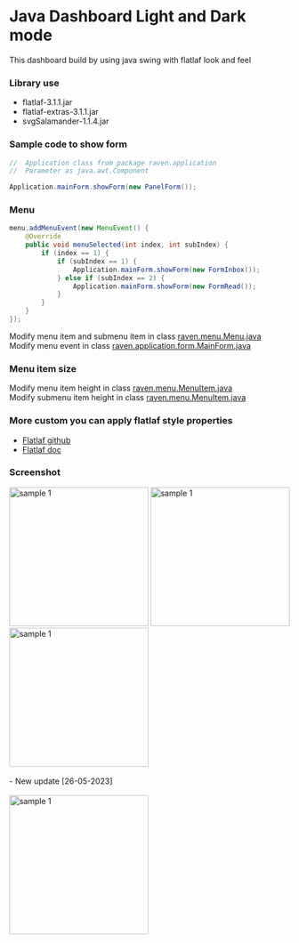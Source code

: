 # Java Dashboard Light and Dark mode
This dashboard build by using java swing with flatlaf look and feel

### Library use
- flatlaf-3.1.1.jar
- flatlaf-extras-3.1.1.jar
- svgSalamander-1.1.4.jar

### Sample code to show form
``` java
//  Application class from package raven.application
//  Parameter as java.awt.Component

Application.mainForm.showForm(new PanelForm());
```
### Menu
``` java
menu.addMenuEvent(new MenuEvent() {
    @Override
    public void menuSelected(int index, int subIndex) {
        if (index == 1) {
            if (subIndex == 1) {
                Application.mainForm.showForm(new FormInbox());
            } else if (subIndex == 2) {
                Application.mainForm.showForm(new FormRead());
            }
        }
    }
});
```
Modify menu item and submenu item in class [raven.menu.Menu.java](https://github.com/DJ-Raven/java-ui-dashboard-014/blob/003b4b5f49f14280762212c407e496ae43e4a19f/src/raven/menu/Menu.java#L33)</br>
Modify menu event in class [raven.application.form.MainForm.java](https://github.com/DJ-Raven/java-ui-dashboard-014/blob/003b4b5f49f14280762212c407e496ae43e4a19f/src/raven/application/form/MainForm.java#L53)
### Menu item size
Modify menu item height in class [raven.menu.MenuItem.java](https://github.com/DJ-Raven/java-ui-dashboard-014/blob/69bec2044c79a409e98c22e5328934f437c3a040/src/raven/menu/MenuItem.java#L57)</br>
Modify submenu item height in class [raven.menu.MenuItem.java](https://github.com/DJ-Raven/java-ui-dashboard-014/blob/69bec2044c79a409e98c22e5328934f437c3a040/src/raven/menu/MenuItem.java#L58)</br>  

### More custom you can apply flatlaf style properties

- [Flatlaf github](https://github.com/JFormDesigner/FlatLaf)
- [Flatlaf doc](https://www.formdev.com/flatlaf/customizing/)
### Screenshot
<img src="https://github.com/DJ-Raven/java-ui-dashboard-014/assets/58245926/9ef608d5-8467-47e9-8b9c-5cd3e5c79823" alt="sample 1" width="250"/>
<img src="https://github.com/DJ-Raven/java-ui-dashboard-014/assets/58245926/26a633c8-fc1e-4036-88dc-ad3ba1ed6cac" alt="sample 1" width="250"/>
<img src="https://github.com/DJ-Raven/java-ui-dashboard-014/assets/58245926/9eebb6a5-f395-405a-a902-b7f1d2e002db" alt="sample 1" width="250"/>
</br></br>
- New update [26-05-2023]
</br></br>
<img src="https://github.com/DJ-Raven/java-ui-dashboard-014/assets/58245926/68e6026b-8993-4ddc-a4be-c4d33681b580" alt="sample 1" width="250"/>




